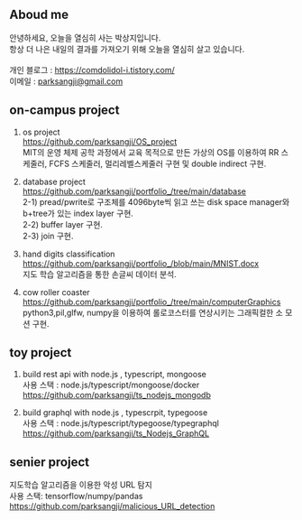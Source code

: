 ## Aboud me
안녕하세요, 오늘을 열심히 사는 박상지입니다.<br> 
항상 더 나은 내일의 결과를 가져오기 위해 오늘을 열심히 살고 있습니다. <br><br>
개인 블로그 : https://comdolidol-i.tistory.com/ <br>
이메일 : parksangji@gmail.com <br>

## on-campus project

1) os project <br>
https://github.com/parksangji/OS_project <br>
MIT의 운영 체제 공학 과정에서 교육 목적으로 만든 가상의 OS를 이용하여 RR 스케줄러, FCFS 스케줄러, 멀리레벨스케줄러 구현 및 double indirect 구현.

2) database project <br>
https://github.com/parksangji/portfolio_/tree/main/database <br>
  2-1) pread/pwrite로 구조체를 4096byte씩 읽고 쓰는 disk space manager와 b+tree가 있는 index layer 구현. <br>
  2-2) buffer layer 구현. <br>
  2-3) join 구현. <br>

3) hand digits classification <br>
https://github.com/parksangji/portfolio_/blob/main/MNIST.docx <br>
지도 학습 알고리즘을 통한 손글씨 데이터 분석. <br>

4) cow roller coaster <br>
https://github.com/parksangji/portfolio_/tree/main/computerGraphics <br>
python3,pil,glfw, numpy을 이용하여 롤로코스터를 연상시키는 그래픽컬한 소 모션 구현.

## toy project
1. build rest api with node.js , typescript, mongoose <br>
사용 스택 : node.js/typescript/mongoose/docker <br>
https://github.com/parksangji/ts_nodejs_mongodb <br>

2. build graphql with node.js , typescrpit, typegoose <br>
사용 스택 : node.js/typescript/typegoose/typegraphql <br>
https://github.com/parksangji/ts_Nodejs_GraphQL <br>

## senier project
지도학습 알고리즘을 이용한 악성 URL 탐지 <br>
사용 스택: tensorflow/numpy/pandas <br>
https://github.com/parksangji/malicious_URL_detection
